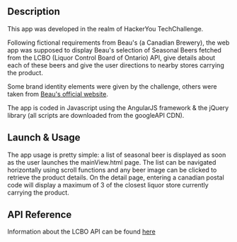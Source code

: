 ## Description

This app was developed in the realm of HackerYou TechChallenge. 

Following fictional requirements from Beau's (a Canadian Brewery), the web app was supposed to display Beau's selection of Seasonal Beers fetched from the LCBO (Liquor Control Board of Ontario) API, give details about each of these beers and give the user directions to nearby stores carrying the product.

Some brand identity elements were given by the challenge, others were taken from [Beau's official website](http://beaus.ca).

The app is coded in Javascript using the AngularJS framework & the jQuery library (all scripts are downloaded from the googleAPI CDN).

## Launch & Usage

The app usage is pretty simple: a list of seasonal beer is displayed as soon as the user launches the mainView.html page. The list can be navigated horizontally using scroll functions and any beer image can be clicked to retrieve the product details. On the detail page, entering a canadian postal code will display a maximum of 3 of the closest liquor store currently carrying the product.

## API Reference

Information about the LCBO API can be found [here](https://lcboapi.com/docs/v1)
